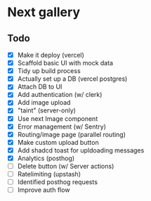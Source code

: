 # Next gallery

## Todo

- [x] Make it deploy (vercel)
- [x] Scaffold basic UI with mock data
- [x] Tidy up build process
- [x] Actually set up a DB (vercel postgres)
- [x] Attach DB to UI
- [x] Add authentication (w/ clerk)
- [x] Add image upload
- [x] "taint" (server-only)
- [x] Use next Image component
- [x] Error management (w/ Sentry)
- [x] Routing/image page (parallel routing)
- [x] Make custom upload button
- [x] Add shadcd toast for upldoading messages
- [x] Analytics (posthog)
- [ ] Delete button (w/ Server actions)
- [ ] Ratelimiting (upstash)
- [ ] Identified posthog requests
- [ ] Improve auth flow
